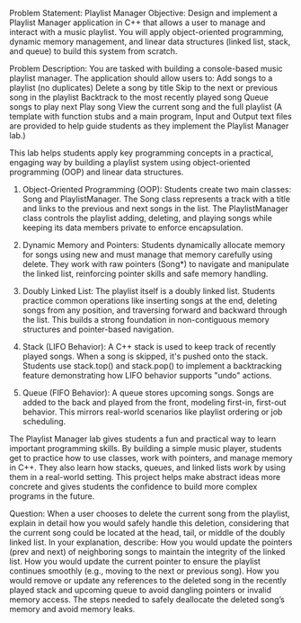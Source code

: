 Problem Statement: Playlist Manager
Objective:
Design and implement a Playlist Manager application in C++ that allows a user to manage and interact with a music playlist. You will apply object-oriented programming, dynamic memory management, and linear data structures (linked list, stack, and queue) to build this system from scratch.

Problem Description:
You are tasked with building a console-based music playlist manager. The application should allow users to:
Add songs to a playlist (no duplicates)
Delete a song by title
Skip to the next or previous song in the playlist
Backtrack to the most recently played song
Queue songs to play next
Play song
View the current song and the full playlist
 (A template with function stubs and a main program, Input and Output text files are provided to help guide students as they implement the Playlist Manager lab.)

This lab helps students apply key programming concepts in a practical, engaging way by building a playlist system using object-oriented programming (OOP) and linear data structures.

1. Object-Oriented Programming (OOP): Students create two main classes: Song and PlaylistManager. The Song class represents a track with a title and links to the previous and next songs in the list. The PlaylistManager class controls the playlist  adding, deleting, and playing songs  while keeping its data members private to enforce encapsulation.

2. Dynamic Memory and Pointers: Students dynamically allocate memory for songs using new and must manage that memory carefully using delete. They work with raw pointers (Song*) to navigate and manipulate the linked list, reinforcing pointer skills and safe memory handling.

3. Doubly Linked List: The playlist itself is a doubly linked list. Students practice common operations like inserting songs at the end, deleting songs from any position, and traversing forward and backward through the list. This builds a strong foundation in non-contiguous memory structures and pointer-based navigation.

4. Stack (LIFO Behavior): A C++ stack is used to keep track of recently played songs. When a song is skipped, it's pushed onto the stack. Students use stack.top() and stack.pop() to implement a backtracking feature  demonstrating how LIFO behavior supports "undo" actions.

5. Queue (FIFO Behavior): A queue stores upcoming songs. Songs are added to the back and played from the front, modeling first-in, first-out behavior. This mirrors real-world scenarios like playlist ordering or job scheduling.

The Playlist Manager lab gives students a fun and practical way to learn important programming skills. By building a simple music player, students get to practice how to use classes, work with pointers, and manage memory in C++. They also learn how stacks, queues, and linked lists work by using them in a real-world setting. This project helps make abstract ideas more concrete and gives students the confidence to build more complex programs in the future.

Question:
When a user chooses to delete the current song from the playlist, explain in detail how you would safely handle this deletion, considering that the current song could be located at the head, tail, or middle of the doubly linked list.
In your explanation, describe:
How you would update the pointers (prev and next) of neighboring songs to maintain the integrity of the linked list.
How you would update the current pointer to ensure the playlist continues smoothly (e.g., moving to the next or previous song).
How you would remove or update any references to the deleted song in the recently played stack and upcoming queue to avoid dangling pointers or invalid memory access.
The steps needed to safely deallocate the deleted song’s memory and avoid memory leaks.

